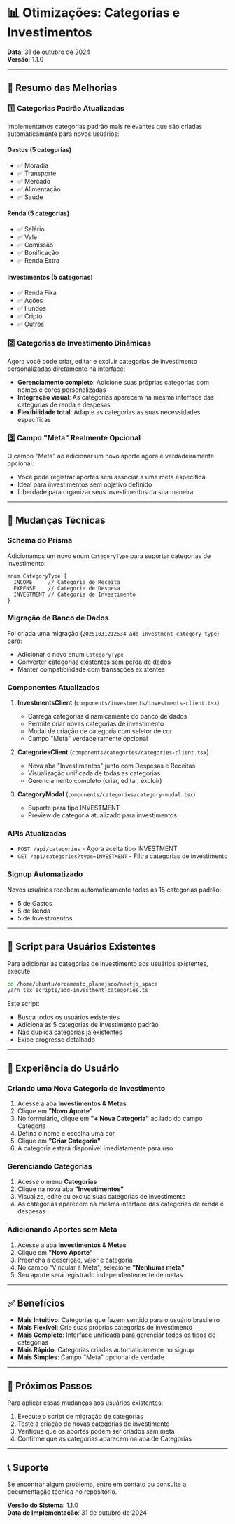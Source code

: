 
# 📊 Otimizações: Categorias e Investimentos

**Data**: 31 de outubro de 2024  
**Versão**: 1.1.0

---

## 🎯 Resumo das Melhorias

### 1️⃣ **Categorias Padrão Atualizadas**

Implementamos categorias padrão mais relevantes que são criadas automaticamente para novos usuários:

#### **Gastos** (5 categorias)
- ✅ Moradia
- ✅ Transporte
- ✅ Mercado
- ✅ Alimentação
- ✅ Saúde

#### **Renda** (5 categorias)
- ✅ Salário
- ✅ Vale
- ✅ Comissão
- ✅ Bonificação
- ✅ Renda Extra

#### **Investimentos** (5 categorias)
- ✅ Renda Fixa
- ✅ Ações
- ✅ Fundos
- ✅ Cripto
- ✅ Outros

### 2️⃣ **Categorias de Investimento Dinâmicas**

Agora você pode criar, editar e excluir categorias de investimento personalizadas diretamente na interface:

- **Gerenciamento completo**: Adicione suas próprias categorias com nomes e cores personalizadas
- **Integração visual**: As categorias aparecem na mesma interface das categorias de renda e despesas
- **Flexibilidade total**: Adapte as categorias às suas necessidades específicas

### 3️⃣ **Campo "Meta" Realmente Opcional**

O campo "Meta" ao adicionar um novo aporte agora é verdadeiramente opcional:

- Você pode registrar aportes sem associar a uma meta específica
- Ideal para investimentos sem objetivo definido
- Liberdade para organizar seus investimentos da sua maneira

---

## 🔧 Mudanças Técnicas

### Schema do Prisma

Adicionamos um novo enum `CategoryType` para suportar categorias de investimento:

```prisma
enum CategoryType {
  INCOME     // Categoria de Receita
  EXPENSE    // Categoria de Despesa
  INVESTMENT // Categoria de Investimento
}
```

### Migração de Banco de Dados

Foi criada uma migração (`20251031212534_add_investment_category_type`) para:
- Adicionar o novo enum `CategoryType`
- Converter categorias existentes sem perda de dados
- Manter compatibilidade com transações existentes

### Componentes Atualizados

1. **InvestmentsClient** (`components/investments/investments-client.tsx`)
   - Carrega categorias dinamicamente do banco de dados
   - Permite criar novas categorias de investimento
   - Modal de criação de categoria com seletor de cor
   - Campo "Meta" verdadeiramente opcional

2. **CategoriesClient** (`components/categories/categories-client.tsx`)
   - Nova aba "Investimentos" junto com Despesas e Receitas
   - Visualização unificada de todas as categorias
   - Gerenciamento completo (criar, editar, excluir)

3. **CategoryModal** (`components/categories/category-modal.tsx`)
   - Suporte para tipo INVESTMENT
   - Preview de categoria atualizado para investimentos

### APIs Atualizadas

- `POST /api/categories` - Agora aceita tipo INVESTMENT
- `GET /api/categories?type=INVESTMENT` - Filtra categorias de investimento

### Signup Automatizado

Novos usuários recebem automaticamente todas as 15 categorias padrão:
- 5 de Gastos
- 5 de Renda
- 5 de Investimentos

---

## 📝 Script para Usuários Existentes

Para adicionar as categorias de investimento aos usuários existentes, execute:

```bash
cd /home/ubuntu/orcamento_planejado/nextjs_space
yarn tsx scripts/add-investment-categories.ts
```

Este script:
- Busca todos os usuários existentes
- Adiciona as 5 categorias de investimento padrão
- Não duplica categorias já existentes
- Exibe progresso detalhado

---

## 🎨 Experiência do Usuário

### Criando uma Nova Categoria de Investimento

1. Acesse a aba **Investimentos & Metas**
2. Clique em **"Novo Aporte"**
3. No formulário, clique em **"+ Nova Categoria"** ao lado do campo Categoria
4. Defina o nome e escolha uma cor
5. Clique em **"Criar Categoria"**
6. A categoria estará disponível imediatamente para uso

### Gerenciando Categorias

1. Acesse o menu **Categorias**
2. Clique na nova aba **"Investimentos"** 
3. Visualize, edite ou exclua suas categorias de investimento
4. As categorias aparecem na mesma interface das categorias de renda e despesas

### Adicionando Aportes sem Meta

1. Acesse a aba **Investimentos & Metas**
2. Clique em **"Novo Aporte"**
3. Preencha a descrição, valor e categoria
4. No campo "Vincular à Meta", selecione **"Nenhuma meta"**
5. Seu aporte será registrado independentemente de metas

---

## ✅ Benefícios

- **Mais Intuitivo**: Categorias que fazem sentido para o usuário brasileiro
- **Mais Flexível**: Crie suas próprias categorias de investimento
- **Mais Completo**: Interface unificada para gerenciar todos os tipos de categorias
- **Mais Rápido**: Categorias criadas automaticamente no signup
- **Mais Simples**: Campo "Meta" opcional de verdade

---

## 🚀 Próximos Passos

Para aplicar essas mudanças aos usuários existentes:

1. Execute o script de migração de categorias
2. Teste a criação de novas categorias de investimento
3. Verifique que os aportes podem ser criados sem meta
4. Confirme que as categorias aparecem na aba de Categorias

---

## 📞 Suporte

Se encontrar algum problema, entre em contato ou consulte a documentação técnica no repositório.

**Versão do Sistema**: 1.1.0  
**Data de Implementação**: 31 de outubro de 2024
